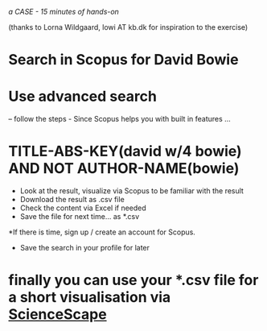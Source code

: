 
*a CASE - 15 minutes of hands-on*

(thanks to Lorna Wildgaard, lowi AT kb.dk for inspiration to the exercise)

# Search in Scopus for David Bowie
# Use advanced search

– follow the steps - Since Scopus helps you with built in features …

# TITLE-ABS-KEY(david w/4 bowie) AND NOT AUTHOR-NAME(bowie)

- Look at the result, visualize via Scopus to be familiar with the result
- Download the result as .csv file
- Check the content via Excel if needed
- Save the file for next time… as *.csv

*If there is time, sign up / create an account for Scopus.
- Save the search in your profile for later

# finally you can use your *.csv file for a short visualisation via [ScienceScape](http://medialab.github.io/sciencescape/)

